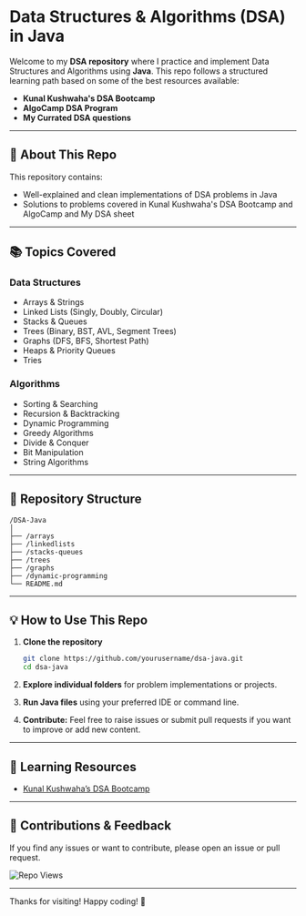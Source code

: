 # Data Structures & Algorithms (DSA) in Java

Welcome to my **DSA repository** where I practice and implement Data Structures and Algorithms using **Java**. This repo follows a structured learning path based on some of the best resources available:

* **Kunal Kushwaha's DSA Bootcamp**
* **AlgoCamp DSA Program**
* **My Currated DSA questions**
---

## 🚀 About This Repo

This repository contains:

* Well-explained and clean implementations of DSA problems in Java
* Solutions to problems covered in Kunal Kushwaha's DSA Bootcamp and AlgoCamp and My DSA sheet
---

## 📚 Topics Covered

### Data Structures

* Arrays & Strings
* Linked Lists (Singly, Doubly, Circular)
* Stacks & Queues
* Trees (Binary, BST, AVL, Segment Trees)
* Graphs (DFS, BFS, Shortest Path)
* Heaps & Priority Queues
* Tries

### Algorithms

* Sorting & Searching
* Recursion & Backtracking
* Dynamic Programming
* Greedy Algorithms
* Divide & Conquer
* Bit Manipulation
* String Algorithms
---

## 📂 Repository Structure

```
/DSA-Java
│
├── /arrays
├── /linkedlists
├── /stacks-queues
├── /trees
├── /graphs
├── /dynamic-programming
└── README.md
```

---

## 💡 How to Use This Repo

1. **Clone the repository**

   ```bash
   git clone https://github.com/yourusername/dsa-java.git
   cd dsa-java
   ```

2. **Explore individual folders** for problem implementations or projects.

3. **Run Java files** using your preferred IDE or command line.

4. **Contribute:** Feel free to raise issues or submit pull requests if you want to improve or add new content.

---

## 📖 Learning Resources

* [Kunal Kushwaha’s DSA Bootcamp](https://www.youtube.com/playlist?list=PL9gnSGHSqcnr_DxHsP7AW9ftq0AtAyYqJ)
---

## 🤝 Contributions & Feedback

If you find any issues or want to contribute, please open an issue or pull request.

![Repo Views](https://visitor-badge.laobi.icu/badge?page_id=AsifQamar.DSA-with-JAVA)

---

Thanks for visiting! Happy coding! 🚀


